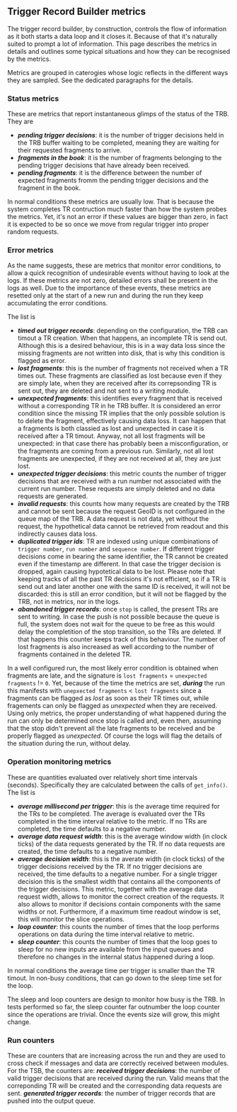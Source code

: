 ## Trigger Record Builder metrics

The trigger record builder, by construction, controls the flow of information as it both starts a data loop and it closes it.
Because of that it's naturally suited to prompt a lot of information.
This page describes the metrics in details and outlines some typical situations and how they can be recognised by the metrics.

Metrics are grouped in caterogies whose logic reflects in the different ways they are sampled. 
See the dedicated paragraphs for the details. 

### Status metrics

These are metrics that report instantaneous glimps of the status of the TRB. 
They are

+ ***pending trigger decisions***: it is the number of trigger decisions held in the TRB buffer waiting to be completed, meaning they are waiting for their requested fragments to arrive.
+ ***fragments in the book***: it is the number of fragments belonging to the pending trigger decisions that have already been received.
+ ***pending fragments***: it is the difference between the number of expected fragments fromm the pending trigger decisions and the fragment in the book.

In normal conditions these metrics are usually low. 
That is because the system completes TR contruction much faster than how the system probes the metrics. 
Yet, it's not an error if these values are bigger than zero, in fact it is expected to be so once we move from regular trigger into proper random requests.

### Error metrics

As the name suggests, these are metrics that monitor error conditions, to allow a quick recognition of undesirable events without having to look at the logs. 
If these metrics are not zero, detailed errors shall be present in the logs as well. 
Due to the importance of these events, these metrics are resetted only at the start of a new run and during the run they keep accumulating the error conditions.

The list is

+ ***timed out trigger records***: depending on the configuration, the TRB can timout a TR creation. When that happens, an incomplete TR is send out. Although this is a desired behaviour, this is in a way data loss since the missing fragments are not written into disk, that is why this condition is flagged as error.
+ ***lost fragments***: this is the number of fragments not received when a TR times out. These fragments are classified as lost because even if they are simply late, when they are received after its correpsonding TR is sent out, they are deleted and not sent to a writing module. 
+ ***unexpected fragments***: this identifies every fragment that is received without a corresponding TR in he TRB buffer. It is considered an error condition since the missing TR implies that the only possible solution is to delete the fragment, effectively causing data loss. It can happen that a fragments is both classied as lost and unexpected in case it is received after a TR timout. Anyway, not all lost fragments will be unexpected: in that case there has probably been a misconfiguration, or the fragments are coming from a previous run. Similarly, not all lost fragments are unexpected, if they are not received at all, they are just lost. 
+ ***unexpected trigger decisions***: this metric counts the number of trigger decisions that are received with a run number not associated with the current run number. These requests are simply deleted and no data requests are generated.
+ ***invalid requests***: this counts how many requests are created by the TRB and cannot be sent because the request GeoID is not configured in the queue map of the TRB. A data request is not data, yet without the request, the hypothetical data cannot be retrieved from readout and this indirectly causes data loss. 
+ ***duplicated trigger ids***: TR are indexed using unique combinations of `trigger number`, `run number` and `sequence number`. If different trigger decisions come in bearing the same identifier, the TR cannot be created even if the timestamp are different. In that case the trigger decision is dropped, again causing hypotetical data to be lost. Please note that keeping tracks of all the past TR decisions it's not efficient, so if a TR is send out and later another one with the same ID is received, it will not be discarded: this is still an error condition, but it will not be flagged by the TRB, not in metrics, nor in the logs.
+ ***abandoned trigger records***: once `stop` is called, the present TRs are sent to writing. In case the push is not possible because the queue is full, the system does not wait for the queue to be free as this would  delay the completition of the stop transition, so the TRs are deleted. If that happens this counter keeps track of this behaviour. The number of lost fragments is also increased as well according to the number of fragments contained in the deleted TR.

In a well configured run, the most likely error condition is obtained when fragments are late, and the signature is `lost fragments` = `unexpected fragments` != `0`. 
Yet, because of the time the metrics are set, ***during***  the run this manifests with `unepxected fragments` < `lost fragments` since a fragments can be flagged as _lost_ as soon as their TR times out, while fragements can only be flagged as _unexpected_ when they are received.
Using only metrics, the proper understanding of what happened during the run can only be determined once stop is called and, even then, assuming that the stop didn't prevent all the late fragments to be received and be properly flagged as _unexpected_. 
Of course the logs will flag the details of the situation during the run, without delay. 

### Operation monitoring metrics 

These are quantities evaluated over relatively short time intervals (seconds). 
Specifically they are calculated between the calls of `get_info()`. 
The list is

+ ***average millisecond per trigger***: this is the average time required for the TRs to be completed. The average is evaluated over the TRs completed in the time interval relative to the metric. If no TRs are completed, the time defaults to a negative number.
+ ***average data request width***: this is the average window width (in clock ticks) of the data requests generated by the TR. If no data requests are created, the time defaults to a negative number.
+ ***average decision width***: this is the averate width (in clock ticks) of the trigger decisions received by the TR. If no trigger decisions are received, the time defaults to a negative number. For a single trigger decision this is the smallest width that contains all the components of the trigger decisions. This metric, together with the average data request width, allows to monitor the correct creation of the requests. It also allows to monitor if decisions contain components with the same widths or not. Furthermore, if a maximum time readout window is set, this will monitor the slice operations. 
+ ***loop counter***: this counts the number of times that the loop performs operations on data during the time interval relative to metric.
+ ***sleep counter***: this counts the number of times that the loop goes to sleep for no new inputs are available from the input queues and therefore no changes in the internal status happened during a loop.

In normal conditions the average time per trigger is smaller than the TR timout. 
In non-busy conditions, that can go down to the sleep time set for the loop.

The sleep and loop counters are design to monitor how busy is the TRB. 
In tests performed so far, the sleep counter far outnumber the loop counter since the operations are trivial. 
Once the events size will grow, this might change.

### Run counters

These are counters that are increasing across the run and they are used to cross check if messages and data are correctly received between modules. 
For the TSB, the counters are:
***received trigger decisions***: the number of valid trigger decisions that are received during the run. Valid means that the correponding TR will be created and the corresponding data requests are sent. 
***generated trigger records***: the number of trigger records that are pushed into the output queue.
